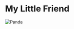 # My Little Friend

![Panda](http://www.360opps.com/wp-content/uploads/2014/05/Google-Panda-4.0.jpg)
